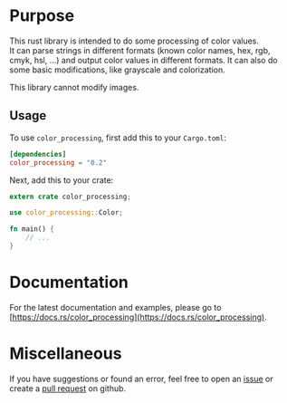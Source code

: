 # Purpose

This rust library is intended to do some processing of color values.  
It can parse strings in different formats (known color names, hex, rgb, cmyk, hsl, ...) and output color values in different formats. It can also do some basic modifications, like grayscale and colorization.

This library cannot modify images.

## Usage

To use `color_processing`, first add this to your `Cargo.toml`:

```toml
[dependencies]
color_processing = "0.2"
```

Next, add this to your crate:

```rust
extern crate color_processing;

use color_processing::Color;

fn main() {
    // ...
}
```

# Documentation

For the latest documentation and examples, please go to [https://docs.rs/color_processing](https://docs.rs/color_processing).

# Miscellaneous

If you have suggestions or found an error, feel free to open an [issue](https://github.com/ringostarr80/rust-color-processing/issues) or create a [pull request](https://github.com/ringostarr80/rust-color-processing/pulls) on github.
